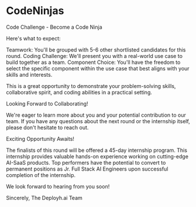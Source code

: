 # CodeNinjas
Code Challenge - Become a Code Ninja

Here's what to expect: 

Teamwork: You'll be grouped with 5-6 other shortlisted candidates for this round.
Coding Challenge: We'll present you with a real-world use case to build together as a team.
Component Choice: You'll have the freedom to select the specific component within the use case that best aligns with your skills and interests.

This is a great opportunity to demonstrate your problem-solving skills, collaborative spirit, and coding abilities in a practical setting.

 

Looking Forward to Collaborating!

We're eager to learn more about you and your potential contribution to our team. If you have any questions about the next round or the internship itself, please don't hesitate to reach out.

Exciting Opportunity Awaits!

The finalists of this round will be offered a 45-day internship program. This internship provides valuable hands-on experience working on cutting-edge AI-SaaS products. Top performers have the potential to convert to permanent positions as Jr. Full Stack AI Engineers upon successful completion of the internship.

We look forward to hearing from you soon!

Sincerely,
The Deployh.ai Team
